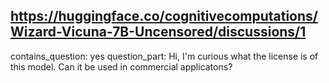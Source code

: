 ## https://huggingface.co/cognitivecomputations/Wizard-Vicuna-7B-Uncensored/discussions/1

contains_question: yes
question_part: Hi, I'm curious what the license is of this model. Can it be used in commercial applicatons?